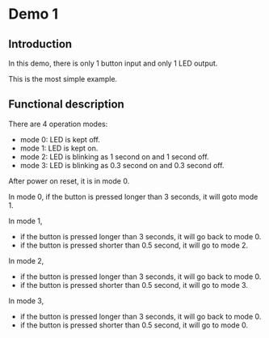 # Demo 1

## Introduction

In this demo, there is only 1 button input and only 1 LED output.

This is the most simple example.

## Functional description

There are 4 operation modes:
- mode 0: LED is kept off.
- mode 1: LED is kept on.
- mode 2: LED is blinking as 1 second on and 1 second off.
- mode 3: LED is blinking as 0.3 second on and 0.3 second off.

After power on reset, it is in mode 0.

In mode 0, if the button is pressed longer than 3 seconds, it will goto mode 1.

In mode 1, 
- if the button is pressed longer than 3 seconds, it will go back to mode 0.
- if the button is pressed shorter than 0.5 second, it will go to mode 2.

In mode 2, 
- if the button is pressed longer than 3 seconds, it will go back to mode 0.
- if the button is pressed shorter than 0.5 second, it will go to mode 3.

In mode 3, 
- if the button is pressed longer than 3 seconds, it will go back to mode 0.
- if the button is pressed shorter than 0.5 second, it will go to mode 0.
